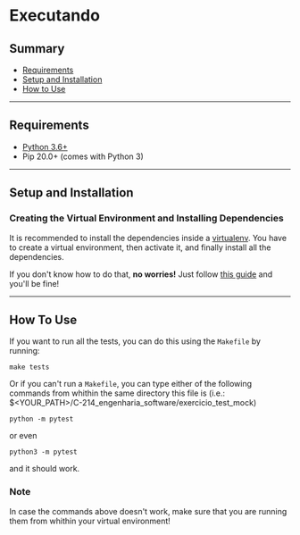 # Executando

## Summary

* [Requirements](#requirements)
* [Setup and Installation](#setup-installation)
* [How to Use](#how-to-use)

*********************
## Requirements <a name="requirements"></a>

* [Python 3.6+](https://www.python.org/)
* Pip 20.0+ (comes with Python 3)

*********************
## Setup and Installation <a name="setup-installation"></a>

### Creating the Virtual Environment and Installing Dependencies

It is recommended to install the dependencies inside a [virtualenv](https://docs.python.org/3/tutorial/venv.html). You have to create a virtual environment, then activate it, and finally install all the dependencies.

If you don't know how to do that, <b>no worries!</b> Just follow [this guide](docs/set_up_virtual_environment.md) and you'll be fine!

*********************

## How To Use <a name="how-to-use"></a>

If you want to run all the tests, you can do this using the `Makefile` by running:

```
make tests
```

Or if you can't run a `Makefile`, you can type either of the following commands from whithin the same directory this file is (i.e.: $<YOUR_PATH>/C-214_engenharia_software/exercicio_test_mock)

```
python -m pytest
```

or even

```
python3 -m pytest
```

and it should work.

### Note
In case the commands above doesn't work, make sure that you are running them from whithin your virtual environment!
